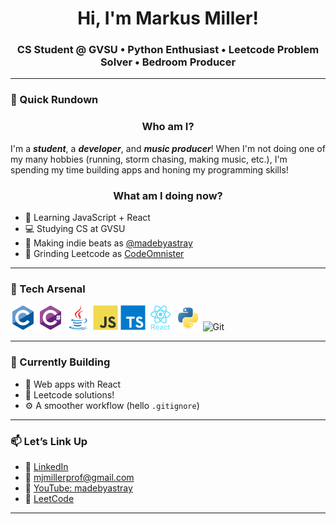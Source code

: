 <!-- README.md -->

<h1 align="center">Hi, I'm Markus Miller!</h1>
<h3 align="center">CS Student @ GVSU • Python Enthusiast • Leetcode Problem Solver • Bedroom Producer</h3>

---

### 📍 Quick Rundown

<h3 align="center">Who am I?</h3>
I'm a <i><b>student</b></i>, a <i><b>developer</b></i>, and <i><b>music producer</b></i>! When I'm not doing one of my many hobbies (running, storm chasing, making music, etc.), I'm spending my time building apps and honing my programming skills! 
<p></p>


<h3 align="center">What am I doing now?</h3>
<ul>
  <li>🌱 Learning JavaScript + React  </li>
  <li>💻 Studying CS at GVSU </li>
  <li>🎹 Making indie beats as <a href='https://www.youtube.com/@madebyastray'>@madebyastray</a></li>
  <li>🧠 Grinding Leetcode as <a href='https://leetcode.com/codeomnister'>CodeOmnister</a></li>
</ul>

---

### 🧰 Tech Arsenal

<p align="left">
  <img src="https://raw.githubusercontent.com/devicons/devicon/master/icons/c/c-original.svg" alt="C" width="40" height="40"/>
  <img src="https://raw.githubusercontent.com/devicons/devicon/master/icons/csharp/csharp-original.svg" alt="C#" width="40" height="40"/>
  <img src="https://raw.githubusercontent.com/devicons/devicon/master/icons/java/java-original.svg" alt="Java" width="40" height="40"/>
  <img src="https://raw.githubusercontent.com/devicons/devicon/master/icons/javascript/javascript-original.svg" alt="JavaScript" width="40" height="40"/>
  <img src="https://raw.githubusercontent.com/devicons/devicon/master/icons/typescript/typescript-original.svg" alt="TypeScript" width="40" height="40"/>
  <img src="https://raw.githubusercontent.com/devicons/devicon/master/icons/react/react-original-wordmark.svg" alt="React" width="40" height="40"/>
  <img src="https://raw.githubusercontent.com/devicons/devicon/master/icons/python/python-original.svg" alt="Python" width="40" height="40"/>
  <img src="https://www.vectorlogo.zone/logos/git-scm/git-scm-icon.svg" alt="Git" width="40" height="40"/>
</p>

---

### 🧠 Currently Building

* 🔧 Web apps with React
* 💯 Leetcode solutions!
* ⚙️ A smoother workflow (hello `.gitignore`)

---

### 📫 Let’s Link Up

* 🧠 [LinkedIn](https://www.linkedin.com/in/markus-j-miller/)
* 📧 [mjmillerprof@gmail.com](mailto:mjmillerprof@gmail.com)
* 🎹 [YouTube: madebyastray](https://www.youtube.com/@madebyastray)
* 🧩 [LeetCode](https://leetcode.com/codeomnister/)

---

